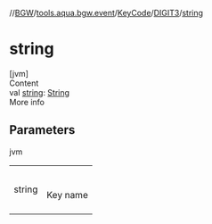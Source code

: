 //[BGW](../../../../index.md)/[tools.aqua.bgw.event](../../index.md)/[KeyCode](../index.md)/[DIGIT3](index.md)/[string](string.md)



# string  
[jvm]  
Content  
val [string](string.md): [String](https://kotlinlang.org/api/latest/jvm/stdlib/kotlin/-string/index.html)  
More info  


## Parameters  
  
jvm  
  
| | |
|---|---|
| <a name="tools.aqua.bgw.event/KeyCode.DIGIT3/string/#/PointingToDeclaration/"></a>string| <a name="tools.aqua.bgw.event/KeyCode.DIGIT3/string/#/PointingToDeclaration/"></a><br><br>Key name<br><br>|
  
  



